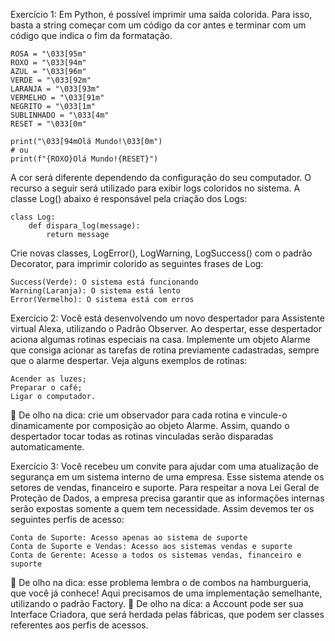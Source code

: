 Exercício 1: Em Python, é possível imprimir uma saída colorida. Para isso, basta a string começar com um código da cor antes e terminar com um código que indica o fim da formatação.

```
ROSA = "\033[95m"
ROXO = "\033[94m"
AZUL = "\033[96m"
VERDE = "\033[92m"
LARANJA = "\033[93m"
VERMELHO = "\033[91m"
NEGRITO = "\033[1m"
SUBLINHADO = "\033[4m"
RESET = "\033[0m"

print("\033[94mOlá Mundo!\033[0m")
# ou
print(f"{ROXO}Olá Mundo!{RESET}")
```

A cor será diferente dependendo da configuração do seu computador.
O recurso a seguir será utilizado para exibir logs coloridos no sistema. A classe Log() abaixo é responsável pela criação dos Logs:

```
class Log:
    def dispara_log(message):
        return message
```

Crie novas classes, LogError(), LogWarning, LogSuccess() com o padrão Decorator, para imprimir colorido as seguintes frases de Log:

```
Success(Verde): O sistema está funcionando
Warning(Laranja): O sistema está lento
Error(Vermelho): O sistema está com erros
```

Exercício 2: Você está desenvolvendo um novo despertador para Assistente virtual Alexa, utilizando o Padrão Observer. Ao despertar, esse despertador aciona algumas rotinas especiais na casa.
Implemente um objeto Alarme que consiga acionar as tarefas de rotina previamente cadastradas, sempre que o alarme despertar. Veja alguns exemplos de rotinas:

```
Acender as luzes;
Preparar o café;
Ligar o computador.
```

👀 De olho na dica: crie um observador para cada rotina e vincule-o dinamicamente por composição ao objeto Alarme. Assim, quando o despertador tocar todas as rotinas vinculadas serão disparadas automaticamente.

Exercício 3: Você recebeu um convite para ajudar com uma atualização de segurança em um sistema interno de uma empresa. Esse sistema atende os setores de vendas, financeiro e suporte. Para respeitar a nova Lei Geral de Proteção de Dados, a empresa precisa garantir que as informações internas serão expostas somente a quem tem necessidade. Assim devemos ter os seguintes perfis de acesso:

```
Conta de Suporte: Acesso apenas ao sistema de suporte
Conta de Suporte e Vendas: Acesso aos sistemas vendas e suporte
Conta de Gerente: Acesso a todos os sistemas vendas, financeiro e suporte
```

👀 De olho na dica: esse problema lembra o de combos na hamburgueria, que você já conhece! Aqui precisamos de uma implementação semelhante, utilizando o padrão Factory.
👀 De olho na dica: a Account pode ser sua Interface Criadora, que será herdada pelas fábricas, que podem ser classes referentes aos perfis de acessos.
